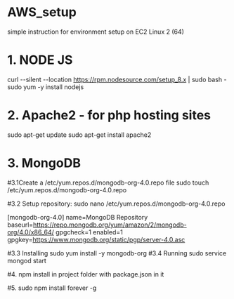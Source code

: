 # AWS_setup
simple instruction for environment setup on EC2 Linux 2 (64)


# 1. NODE JS
  curl --silent --location https://rpm.nodesource.com/setup_8.x | sudo bash -
  sudo yum -y install nodejs

# 2. Apache2 - for php hosting sites
  sudo apt-get update
  sudo apt-get install apache2

# 3. MongoDB
  #3.1Create a /etc/yum.repos.d/mongodb-org-4.0.repo file 
  sudo touch /etc/yum.repos.d/mongodb-org-4.0.repo
  
  #3.2 Setup repository:
  sudo nano /etc/yum.repos.d/mongodb-org-4.0.repo
  
  [mongodb-org-4.0]
  name=MongoDB Repository
  baseurl=https://repo.mongodb.org/yum/amazon/2/mongodb-org/4.0/x86_64/
  gpgcheck=1
  enabled=1
  gpgkey=https://www.mongodb.org/static/pgp/server-4.0.asc

  #3.3 Installing
    sudo yum install -y mongodb-org
  #3.4 Running
    sudo service mongod start

#4. npm install in project folder with package.json in it

#5. sudo npm install forever -g
